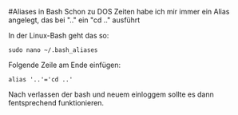 #Aliases in Bash
Schon zu DOS Zeiten habe ich mir immer ein Alias angelegt, das bei ".." ein "cd .." ausführt

In der Linux-Bash geht das so:

    sudo nano ~/.bash_aliases

Folgende Zeile am Ende einfügen:

    alias '..'='cd ..'

Nach verlassen der bash und neuem einloggem sollte es dann fentsprechend funktionieren.
